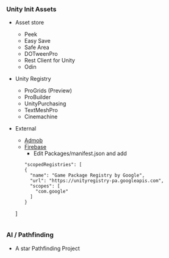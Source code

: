 
### Unity Init Assets
- Asset store
  - Peek
  - Easy Save
  - Safe Area
  - DOTweenPro
  - Rest Client for Unity
  - Odin

- Unity Registry
  - ProGrids (Preview)
  - ProBuilder
  - UnityPurchasing
  - TextMeshPro
  - Cinemachine
- External
  - [Admob](https://github.com/googleads/googleads-mobile-plugins/releases/latest)
  - [Firebase](https://firebase.google.com/docs/unity/setup#add-sdks-upm)
    - Edit Packages/manifest.json  and add
    ```
    "scopedRegistries": [
    {
      "name": "Game Package Registry by Google",
      "url": "https://unityregistry-pa.googleapis.com",
      "scopes": [
        "com.google"
      ]
    }
  ]
  ```
### AI / Pathfinding 
  - A star Pathfinding Project
